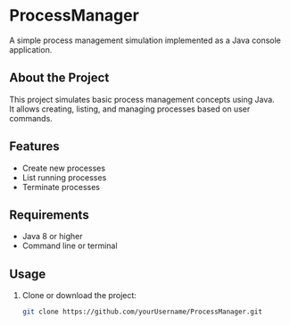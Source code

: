 # ProcessManager

A simple process management simulation implemented as a Java console application.

## About the Project

This project simulates basic process management concepts using Java.  
It allows creating, listing, and managing processes based on user commands.

## Features

- Create new processes  
- List running processes  
- Terminate processes

## Requirements

- Java 8 or higher  
- Command line or terminal

## Usage

1. Clone or download the project:  
   ```bash
   git clone https://github.com/yourUsername/ProcessManager.git
